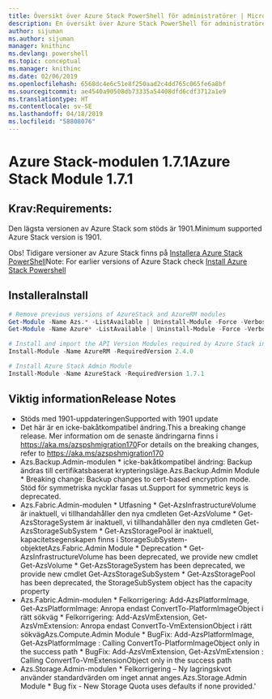 ```yaml
---
title: Översikt över Azure Stack PowerShell för administratörer | Microsoft Docs
description: En översikt över Azure Stack PowerShell för administratörer med anvisningar för installation och konfiguration.
author: sijuman
ms.author: sijuman
manager: knithinc
ms.devlang: powershell
ms.topic: conceptual
ms.manager: knithinc
ms.date: 02/06/2019
ms.openlocfilehash: 6568dc4e6c51e8f250aad2c4dd765c065fe6a8bf
ms.sourcegitcommit: ae4540a90508db73335a54408dfd6cdf3712a1e9
ms.translationtype: HT
ms.contentlocale: sv-SE
ms.lasthandoff: 04/18/2019
ms.locfileid: "58808076"
---
```

# <a name="azure-stack-module-171"></a><span data-ttu-id="c4097-103">Azure Stack-modulen 1.7.1</span><span class="sxs-lookup"><span data-stu-id="c4097-103">Azure Stack Module 1.7.1</span></span>

## <a name="requirements"></a><span data-ttu-id="c4097-104">Krav:</span><span class="sxs-lookup"><span data-stu-id="c4097-104">Requirements:</span></span>

<span data-ttu-id="c4097-105">Den lägsta versionen av Azure Stack som stöds är 1901.</span><span class="sxs-lookup"><span data-stu-id="c4097-105">Minimum supported Azure Stack version is 1901.</span></span>

<span data-ttu-id="c4097-106">Obs! Tidigare versioner av Azure Stack finns på [Installera Azure Stack PowerShell](https://docs.microsoft.com/en-us/azure/azure-stack/azure-stack-powershell-install#install-azure-stack-powershell)</span><span class="sxs-lookup"><span data-stu-id="c4097-106">Note: For earlier versions of Azure Stack check [Install Azure Stack Powershell](https://docs.microsoft.com/en-us/azure/azure-stack/azure-stack-powershell-install#install-azure-stack-powershell)</span></span>

## <a name="install"></a><span data-ttu-id="c4097-107">Installera</span><span class="sxs-lookup"><span data-stu-id="c4097-107">Install</span></span>

```powershell
# Remove previous versions of AzureStack and AzureRM modules
Get-Module -Name Azs.* -ListAvailable | Uninstall-Module -Force -Verbose
Get-Module -Name Azure* -ListAvailable | Uninstall-Module -Force -Verbose

# Install and import the API Version Modules required by Azure Stack into the current PowerShell session.
Install-Module -Name AzureRM -RequiredVersion 2.4.0

# Install Azure Stack Admin Module
Install-Module -Name AzureStack -RequiredVersion 1.7.1
```

## <a name="release-notes"></a><span data-ttu-id="c4097-108">Viktig information</span><span class="sxs-lookup"><span data-stu-id="c4097-108">Release Notes</span></span>

* <span data-ttu-id="c4097-109">Stöds med 1901-uppdateringen</span><span class="sxs-lookup"><span data-stu-id="c4097-109">Supported with 1901 update</span></span>
* <span data-ttu-id="c4097-110">Det här är en icke-bakåtkompatibel ändring.</span><span class="sxs-lookup"><span data-stu-id="c4097-110">This a breaking change release.</span></span> <span data-ttu-id="c4097-111">Mer information om de senaste ändringarna finns i <https://aka.ms/azspshmigration170></span><span class="sxs-lookup"><span data-stu-id="c4097-111">For details on the breaking changes, refer to <https://aka.ms/azspshmigration170></span></span>
* <span data-ttu-id="c4097-112">Azs.Backup.Admin-modulen \* icke-bakåtkompatibel ändring: Backup ändras till certifikatsbaserat krypteringsläge.</span><span class="sxs-lookup"><span data-stu-id="c4097-112">Azs.Backup.Admin Module \* Breaking change: Backup changes to cert-based encryption mode.</span></span> <span data-ttu-id="c4097-113">Stöd för symmetriska nycklar fasas ut.</span><span class="sxs-lookup"><span data-stu-id="c4097-113">Support for symmetric keys is deprecated.</span></span>
* <span data-ttu-id="c4097-114">Azs.Fabric.Admin-modulen       \* Utfasning           \* Get-AzsInfrastructureVolume är inaktuell, vi tillhandahåller den nya cmdleten Get-AzsVolume           \* Get-AzsStorageSystem är inaktuell, vi tillhandahåller den nya cmdleten Get-AzsStorageSubSystem           \* Get-AzsStoragePool är inaktuell, kapacitetsegenskapen finns i StorageSubSystem-objektet</span><span class="sxs-lookup"><span data-stu-id="c4097-114">Azs.Fabric.Admin Module       \* Deprecation           \* Get-AzsInfrastructureVolume has been deprecated, we provide new cmdlet Get-AzsVolume           \* Get-AzsStorageSystem has been deprecated, we provide new cmdlet Get-AzsStorageSubSystem           \* Get-AzsStoragePool has been deprecated, the StorageSubSystem object has the capacity property</span></span>
* <span data-ttu-id="c4097-115">Azs.Fabric.Admin-modulen           \* Felkorrigering: Add-AzsPlatformImage, Get-AzsPlatformImage: Anropa endast ConvertTo-PlatformImageObject i rätt sökväg \* Felkorrigering: Add-AzsVmExtension, Get-AzsVmExtension: Anropa endast ConvertTo-VmExtensionObject i rätt sökväg</span><span class="sxs-lookup"><span data-stu-id="c4097-115">Azs.Compute.Admin Module           \* BugFix: Add-AzsPlatformImage, Get-AzsPlatformImage : Calling ConvertTo-PlatformImageObject only in the success path           \* BugFix: Add-AzsVmExtension, Get-AzsVmExtension : Calling ConvertTo-VmExtensionObject only in the success path</span></span>
* <span data-ttu-id="c4097-116">Azs.Storage.Admin-modulen           \* Felkorrigering – Ny lagringskvot använder standardvärden om inget annat anges.</span><span class="sxs-lookup"><span data-stu-id="c4097-116">Azs.Storage.Admin Module           \* Bug fix - New Storage Quota uses defaults if none provided.'</span></span>
